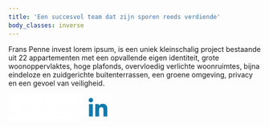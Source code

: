 ```yaml
---
title: 'Een succesvol team dat zijn sporen reeds verdiende'
body_classes: inverse
---
```


Frans Penne invest lorem ipsum, is een uniek kleinschalig project bestaande uit 22 appartementen met een opvallende eigen identiteit, grote woonoppervlaktes, hoge plafonds, overvloedig verlichte woonruimtes, bijna eindeloze en zuidgerichte buitenterrassen, een groene omgeving, privacy en een gevoel van veiligheid.
  
  

[![hallo](logo-linkedin-wit.svg)](https://linkedin.com)